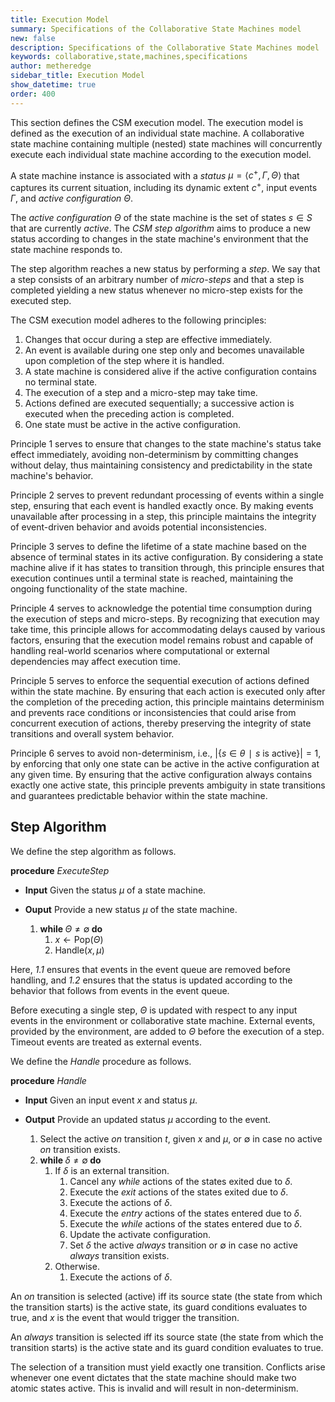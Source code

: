 ```yaml
---
title: Execution Model
summary: Specifications of the Collaborative State Machines model
new: false
description: Specifications of the Collaborative State Machines model
keywords: collaborative,state,machines,specifications
author: metheredge
sidebar_title: Execution Model
show_datetime: true
order: 400
---
```


This section defines the CSM execution model. The execution model is defined as the execution of an individual
state machine. A collaborative state machine containing multiple (nested) state machines will concurrently
execute each individual state machine according to the execution model.

A state machine instance is associated with a _status_ $\mu = \langle c^+, \Gamma, \Theta \rangle$ that
captures its current situation, including its dynamic extent $c^+$, input events $\Gamma$, and
_active configuration_ $\Theta$.

The _active configuration_ $\Theta$ of the state machine is the set of states $s \in S$ that are currently
_active_. The _CSM step algorithm_ aims to produce a new status according to changes in the state machine's
environment that the state machine responds to.

The step algorithm reaches a new status by performing a _step_. We say that a step consists of an arbitrary
number of _micro-steps_ and that a step is completed yielding a new status whenever no micro-step exists for
the executed step.

The CSM execution model adheres to the following principles:

1. Changes that occur during a step are effective immediately.
2. An event is available during one step only and becomes unavailable upon completion of the step where it is
   handled.
3. A state machine is considered alive if the active configuration contains no terminal state.
4. The execution of a step and a micro-step may take time.
5. Actions defined are executed sequentially; a successive action is executed when the preceding action is
   completed.
6. One state must be active in the active configuration.

Principle 1 serves to ensure that changes to the state machine's status take effect immediately, avoiding
non-determinism by committing changes without delay, thus maintaining consistency and predictability in the
state machine's behavior.

Principle 2 serves to prevent redundant processing of events within a single step, ensuring that each event is
handled exactly once. By making events unavailable after processing in a step, this principle maintains the
integrity of event-driven behavior and avoids potential inconsistencies.

Principle 3 serves to define the lifetime of a state machine based on the absence of terminal states in its
active configuration. By considering a state machine alive if it has states to transition through, this
principle ensures that execution continues until a terminal state is reached, maintaining the ongoing
functionality of the state machine.

Principle 4 serves to acknowledge the potential time consumption during the execution of steps and
micro-steps. By recognizing that execution may take time, this principle allows for accommodating delays
caused by various factors, ensuring that the execution model remains robust and capable of handling
real-world scenarios where computational or external dependencies may affect execution time.

Principle 5 serves to enforce the sequential execution of actions defined within the state machine. By
ensuring that each action is executed only after the completion of the preceding action, this principle
maintains determinism and prevents race conditions or inconsistencies that could arise from concurrent
execution of actions, thereby preserving the integrity of state transitions and overall system behavior.

Principle 6 serves to avoid non-determinism, i.e., $|\{s \in \theta ∣ s \text{ is active}\}|=1$, by enforcing
that only one state can be active in the active configuration at any given time. By ensuring that the active
configuration always contains exactly one active state, this principle prevents ambiguity in state transitions
and guarantees predictable behavior within the state machine.

## Step Algorithm

We define the step algorithm as follows.

**procedure** _ExecuteStep_

- **Input** Given the status $\mu$ of a state machine.
- **Ouput** Provide a new status $\mu$ of the state machine.

    1. $\textbf{while } \Theta \neq \emptyset \textbf{ do}$
        1. $x \leftarrow \text{Pop(}\Theta\text{)}$
        2. $\text{Handle(}x, \mu\text{)}$

Here, _1.1_ ensures that events in the event queue are removed before handling, and _1.2_ ensures that the
status is updated according to the behavior that follows from events in the event queue.

Before executing a single step, $\Theta$ is updated with respect to any input events in the environment or
collaborative state machine. External events, provided by the environment, are added to $\Theta$ before the
execution of a step. Timeout events are treated as external events.

We define the _Handle_ procedure as follows.

**procedure** _Handle_

- **Input** Given an input event $x$ and status $\mu$.
- **Output** Provide an updated status $\mu$ according to the event.

    1. Select the active _on_ transition $t$, given $x$ and $\mu$, or $\emptyset$ in case no active _on_
    transition exists.
    2. $\textbf{while } \delta \neq \emptyset \textbf{ do}$
        1. If $\delta$ is an external transition.
            1. Cancel any _while_ actions of the states exited due to $\delta$.
            2. Execute the _exit_ actions of the states exited due to $\delta$.
            3. Execute the actions of $\delta$.
            4. Execute the _entry_ actions of the states entered due to $\delta$.
            5. Execute the _while_ actions of the states entered due to $\delta$.
            6. Update the activate configuration.
            7. Set $\delta$ the active _always_ transition or $\emptyset$ in case no active _always_ transition 
            exists.
        2. Otherwise.
            1. Execute the actions of $\delta$.

An _on_ transition is selected (active) iff its source state (the state from which the transition starts) is
the active state, its guard conditions evaluates to true, and $x$ is the event that would trigger the
transition.

An _always_ transition is selected iff its source state (the state from which the transition starts) is the
active state and its guard condition evaluates to true.

The selection of a transition must yield exactly one transition. Conflicts arise whenever one event dictates
that the state machine should make two atomic states active. This is invalid and will result in
non-determinism.

<script type="text/javascript" src="https://cdn.mathjax.org/mathjax/latest/MathJax.js?config=TeX-AMS-MML_HTMLorMML"></script>

<script type="text/x-mathjax-config">
    MathJax.Hub.Config({ tex2jax: {inlineMath: [['$', '$']]}, messageStyle: "none" });
</script>